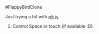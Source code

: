 #FlappyBirdClone

Just trying a bit with [p5.js](http://www.p5js.org).

1. Control
	Space or touch (if available :D).